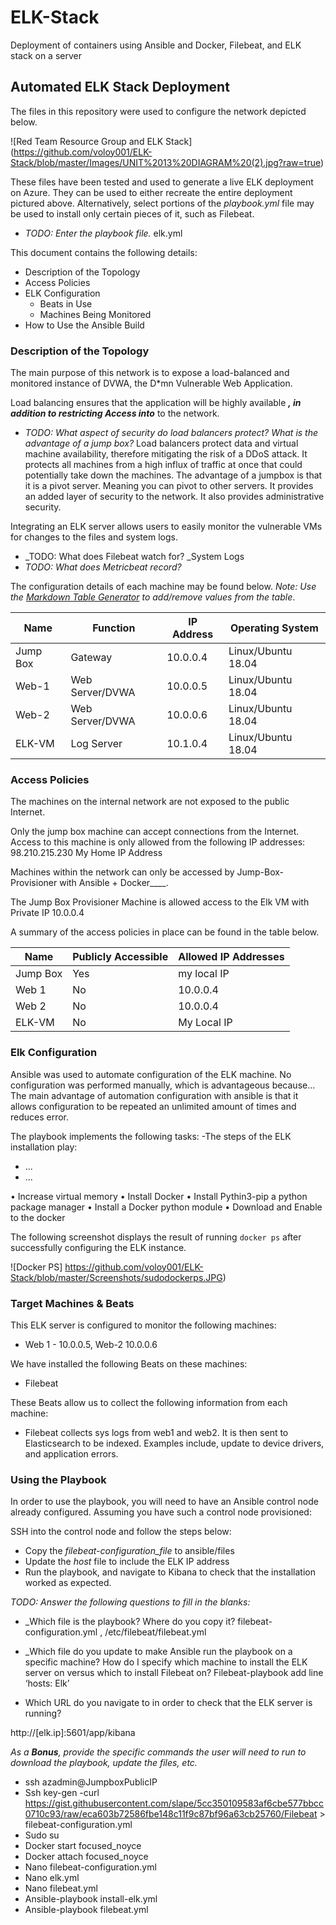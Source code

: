 # ELK-Stack
Deployment of containers using Ansible and Docker, Filebeat, and ELK stack on a server
## Automated ELK Stack Deployment

The files in this repository were used to configure the network depicted below.

![Red Team Resource Group and ELK Stack] (https://github.com/voloy001/ELK-Stack/blob/master/Images/UNIT%2013%20DIAGRAM%20(2).jpg?raw=true) 

These files have been tested and used to generate a live ELK deployment on Azure. They can be used to either recreate the entire deployment pictured above. Alternatively, select portions of the _playbook.yml_ file may be used to install only certain pieces of it, such as Filebeat.

  - _TODO: Enter the playbook file._ elk.yml

This document contains the following details:
- Description of the Topology
- Access Policies
- ELK Configuration
  - Beats in Use
  - Machines Being Monitored
- How to Use the Ansible Build


### Description of the Topology

The main purpose of this network is to expose a load-balanced and monitored instance of DVWA, the D*mn Vulnerable Web Application.

Load balancing ensures that the application will be highly available _____, in addition to restricting Access into_____ to the network.
- _TODO: What aspect of security do load balancers protect? What is the advantage of a jump box?_ Load balancers protect data and virtual machine availability, therefore mitigating the risk of a DDoS attack. It protects all machines from a high influx of traffic at once that could potentially take down the machines. The advantage of a jumpbox is that it is a pivot server. Meaning you can pivot to other servers. It provides an added layer of security to the network. It also provides administrative security.

Integrating an ELK server allows users to easily monitor the vulnerable VMs for changes to the files and system logs.

- _TODO: What does Filebeat watch for? _System Logs
- _TODO: What does Metricbeat record?_

The configuration details of each machine may be found below.
_Note: Use the [Markdown Table Generator](http://www.tablesgenerator.com/markdown_tables) to add/remove values from the table_.  


| Name     | Function        | IP Address | Operating System  |
|----------|---------------  |------------|------------------ |
| Jump Box | Gateway         | 10.0.0.4   | Linux/Ubuntu 18.04|
| Web-1    |Web Server/DVWA  | 10.0.0.5   | Linux/Ubuntu 18.04|
| Web-2    |Web Server/DVWA  | 10.0.0.6   | Linux/Ubuntu 18.04|
| ELK-VM   |Log Server       | 10.1.0.4   | Linux/Ubuntu 18.04|

### Access Policies

The machines on the internal network are not exposed to the public Internet. 

Only the jump box machine can accept connections from the Internet. Access to this machine is only allowed from the following IP addresses:
98.210.215.230 My Home IP Address

Machines within the network can only be accessed by Jump-Box-Provisioner with Ansible + Docker____.

The Jump Box Provisioner Machine is allowed access to the Elk VM with Private IP 10.0.0.4

A summary of the access policies in place can be found in the table below.

| Name     | Publicly Accessible | Allowed IP Addresses |
|----------|---------------------|----------------------|
| Jump Box | Yes                 | my local IP          |
| Web 1    | No                  | 10.0.0.4             |
| Web 2    | No                  | 10.0.0.4             |
| ELK-VM   | No                  | My Local IP          |
### Elk Configuration

Ansible was used to automate configuration of the ELK machine. No configuration was performed manually, which is advantageous because...
The main advantage of automation configuration with ansible is that it allows configuration to be repeated an unlimited amount of times and reduces error.


The playbook implements the following tasks:
-The steps of the ELK installation play:
- ... 
- ...
 
•	Increase virtual memory
•	Install Docker
•	Install Pythin3-pip a python package manager
•	Install a Docker python module
•	Download and Enable to the docker

 



The following screenshot displays the result of running `docker ps` after successfully configuring the ELK instance.

 
![Docker PS] https://github.com/voloy001/ELK-Stack/blob/master/Screenshots/sudodockerps.JPG)

### Target Machines & Beats
This ELK server is configured to monitor the following machines:
- Web 1 - 10.0.0.5, Web-2 10.0.0.6

We have installed the following Beats on these machines:
- Filebeat

These Beats allow us to collect the following information from each machine:
-  Filebeat collects sys logs from web1 and web2. It is then sent to Elasticsearch to be indexed. Examples include, update to device drivers, and application errors.

### Using the Playbook
In order to use the playbook, you will need to have an Ansible control node already configured. Assuming you have such a control node provisioned: 

SSH into the control node and follow the steps below:
- Copy the _filebeat-configuration_file_ to ansible/files
- Update the _host_ file to include the ELK IP address
- Run the playbook, and navigate to Kibana to check that the installation worked as expected.

_TODO: Answer the following questions to fill in the blanks:_
- _Which file is the playbook? Where do you copy it? filebeat-configuration.yml , /etc/filebeat/filebeat.yml


- _Which file do you update to make Ansible run the playbook on a specific machine? How do I specify which machine to install the ELK server on versus which to install Filebeat on? Filebeat-playbook add line ‘hosts: Elk’


- Which URL do you navigate to in order to check that the ELK server is running? 

http://[elk.ip]:5601/app/kibana

_As a **Bonus**, provide the specific commands the user will need to run to download the playbook, update the files, etc._
- ssh azadmin@JumpboxPublicIP
- Ssh key-gen
-curl https://gist.githubusercontent.com/slape/5cc350109583af6cbe577bbcc0710c93/raw/eca603b72586fbe148c11f9c87bf96a63cb25760/Filebeat > filebeat-configuration.yml
- Sudo su
- Docker start focused_noyce
- Docker attach focused_noyce
- Nano filebeat-configuration.yml
- Nano elk.yml
- Nano filebeat.yml
- Ansible-playbook install-elk.yml
- Ansible-playbook filebeat.yml
